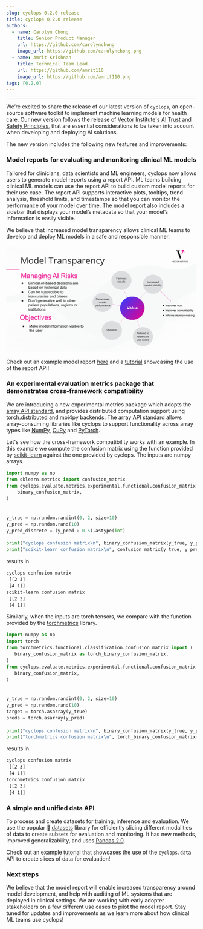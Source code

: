 ```yaml
---
slug: cyclops-0.2.0-release
title: cyclops 0.2.0 release
authors:
  - name: Carolyn Chong
    title: Senior Product Manager
    url: https://github.com/carolynchong
    image_url: https://github.com/carolynchong.png
  - name: Amrit Krishnan
    title: Technical Team Lead
    url: https://github.com/amrit110
    image_url: https://github.com/amrit110.png
tags: [0.2.0]
---
```


---

We’re excited to share the release of our latest version of `cyclops`, an open-source software toolkit to implement machine learning models for health care.
Our new version follows the release of [Vector Institute's AI Trust and Safety Principles](https://vectorinstitute.ai/ai-trust-and-safety-principles/), that are essential considerations to be taken into account when developing and deploying AI solutions.

The new version includes the following new features and improvements:

### Model reports for evaluating and monitoring clinical ML models

Tailored for clinicians, data scientists and ML engineers, cyclops now allows users to generate model reports using a report API. ML teams building clinical ML models can use the report API to build custom model reports for their use case. The report API supports interactive plots, tooltips, trend analysis, threshold limits, and timestamps so that you can monitor the performance of your model over time. The model report also includes a sidebar that displays your model’s metadata so that your model’s information is easily visible.

We believe that increased model transparency allows clinical ML teams to develop and deploy ML models in a safe and responsible manner.

![](./model_transparency.svg)

Check out an example model report [here](https://vectorinstitute.github.io/cyclops/api/tutorials/nihcxr/nihcxr_report_periodic.html) and a [tutorial](https://vectorinstitute.github.io/cyclops/api/tutorials/kaggle/heart_failure_prediction.html) showcasing the use of the report API!

### An experimental evaluation metrics package that demonstrates cross-framework compatibility

We are introducing a new experimental metrics package which adopts the [array API standard](https://data-apis.org/array-api/latest/), and provides distributed computation support using [torch.distributed](https://pytorch.org/docs/stable/distributed.html) and [mpi4py](https://mpi4py.readthedocs.io/en/stable/) backends. The array API standard allows array-consuming libraries like cyclops to support functionality across array types like [NumPy](https://numpy.org/), [CuPy](https://cupy.dev/) and [PyTorch](https://pytorch.org/).

Let's see how the cross-framework compatibility works with an example. In this example we compute the confusion matrix using the function provided by [scikit-learn](https://scikit-learn.org/) against the one provided by cyclops. The inputs are numpy arrays.

```python
import numpy as np
from sklearn.metrics import confusion_matrix
from cyclops.evaluate.metrics.experimental.functional.confusion_matrix import (
    binary_confusion_matrix,
)


y_true = np.random.randint(0, 2, size=10)
y_pred = np.random.rand(10)
y_pred_discrete = (y_pred > 0.5).astype(int)

print("cyclops confusion matrix\n", binary_confusion_matrix(y_true, y_pred_discrete))
print("scikit-learn confusion matrix\n", confusion_matrix(y_true, y_pred_discrete))
```

results in

```bash
cyclops confusion matrix
 [[2 3]
 [4 1]]
scikit-learn confusion matrix
 [[2 3]
 [4 1]]
```

Similarly, when the inputs are torch tensors, we compare with the function provided by the [torchmetrics](https://torchmetrics.readthedocs.io/en/stable/) library.

```python
import numpy as np
import torch
from torchmetrics.functional.classification.confusion_matrix import (
   binary_confusion_matrix as torch_binary_confusion_matrix,
)
from cyclops.evaluate.metrics.experimental.functional.confusion_matrix import (
   binary_confusion_matrix,
)


y_true = np.random.randint(0, 2, size=10)
y_pred = np.random.rand(10)
target = torch.asarray(y_true)
preds = torch.asarray(y_pred)

print("cyclops confusion matrix\n", binary_confusion_matrix(y_true, y_pred_discrete))
print("torchmetrics confusion matrix\n", torch_binary_confusion_matrix(y_true, y_pred_discrete))
```

results in

```bash
cyclops confusion matrix
 [[2 3]
 [4 1]]
torchmetrics confusion matrix
 [[2 3]
 [4 1]]
```

### A simple and unified data API

To process and create datasets for training, inference and evaluation. We use the popular 🤗 [datasets](https://github.com/huggingface/datasets) library for efficiently slicing different modalities of data to create subsets for evaluation and monitoring. It has new methods, improved generalizability, and uses [Pandas 2.0](https://pandas.pydata.org/docs/dev/whatsnew/index.html#release).

Check out an example [tutorial](https://vectorinstitute.github.io/cyclops/api/tutorials/kaggle/heart_failure_prediction.html) that showcases the use of the `cyclops.data` API to create slices of data for evaluation!

### Next steps

We believe that the model report will enable increased transparency around model development, and help with auditing of ML systems that are deployed in clinical settings. We are working with early adopter stakeholders on a few different use cases to pilot the model report. Stay tuned for updates and improvements as we learn more about how clinical ML teams use cyclops!
